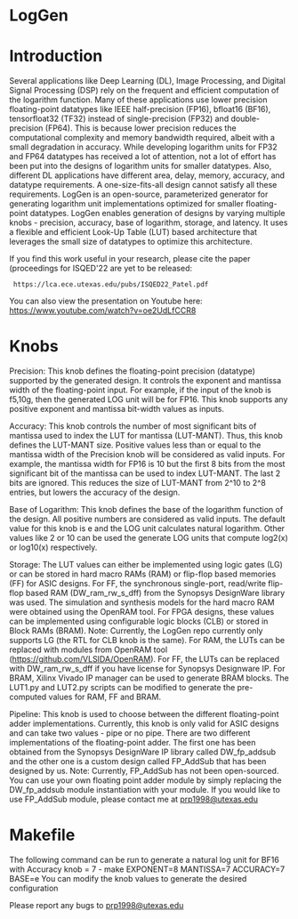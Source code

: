 # LogGen

# Introduction 

Several applications like Deep Learning (DL), Image Processing, and Digital Signal Processing (DSP) rely on the frequent and efficient computation of the logarithm function. Many of these applications use lower precision floating-point datatypes like IEEE half-precision (FP16), bfloat16 (BF16), tensorfloat32 (TF32) instead of single-precision (FP32) and double-precision (FP64). This is because lower precision reduces the computational complexity and memory bandwidth required, albeit with a small degradation in accuracy. While developing logarithm units for FP32 and FP64 datatypes has received a lot of attention, not a lot of effort has been put into the designs of logarithm units for smaller datatypes. Also, different DL applications have different area, delay, memory, accuracy, and datatype requirements. A one-size-fits-all design cannot satisfy all these requirements. LogGen is an open-source, parameterized generator for generating logarithm unit implementations optimized for smaller floating-point datatypes. LogGen enables generation of designs by varying multiple knobs - precision, accuracy, base of logarithm, storage, and latency. It uses a flexible and efficient Look-Up Table (LUT) based architecture that leverages the small size of datatypes to optimize this architecture. 

 If you find this work useful in your research, please cite the paper (proceedings for ISQED'22 are yet to be released:
 
     https://lca.ece.utexas.edu/pubs/ISQED22_Patel.pdf
 
 You can also view the presentation on Youtube here: https://www.youtube.com/watch?v=oe2UdLfCCR8

# Knobs

Precision: This knob defines the floating-point precision (datatype) supported by the generated design. It controls the exponent and mantissa width of the floating-point input. For example, if the input of the knob is f5,10g, then the generated LOG unit will be for FP16. This knob supports any positive exponent and mantissa bit-width values as inputs.

Accuracy: This knob controls the number of most significant bits of mantissa used to index the LUT for mantissa (LUT-MANT). Thus, this knob defines the LUT-MANT size. Positive values less than or equal to the mantissa width of the Precision knob will be considered as valid inputs. For example, the mantissa width for FP16 is 10 but the first 8 bits from the most significant bit of the mantissa can be used to index LUT-MANT. The last 2 bits are ignored. This reduces the size of LUT-MANT from 2^10 to 2^8 entries, but lowers the accuracy of the design.

Base of Logarithm: This knob defines the base of the logarithm function of the design. All positive numbers are considered as valid inputs. The default value for
this knob is e and the LOG unit calculates natural logarithm. Other values like 2 or 10 can be used the generate LOG units that compute log2(x) or log10(x) respectively.

Storage: The LUT values can either be implemented using logic gates (LG) or can be stored in hard macro RAMs (RAM) or flip-flop based memories (FF) for ASIC designs. For FF, the synchronous single-port, read/write flip-flop based RAM (DW_ram_rw_s_dff) from the Synopsys DesignWare library was used. The simulation and synthesis models for the hard macro RAM were obtained using the OpenRAM tool. For FPGA designs, these values can be implemented using configurable logic blocks (CLB) or stored in Block RAMs (BRAM). Note: Currently, the LogGen repo currently only supports LG (the RTL for CLB knob is the same). For RAM, the LUTs can be replaced with modules from OpenRAM tool (https://github.com/VLSIDA/OpenRAM). For FF, the LUTs can be replaced with DW_ram_rw_s_dff if you have license for Synopsys Designware IP. For BRAM, Xilinx Vivado IP manager can be used to generate BRAM blocks. The LUT1.py and LUT2.py scripts can be modified to generate the pre-computed values for RAM, FF and BRAM. 

Pipeline: This knob is used to choose between the different floating-point adder implementations. Currently, this knob is only valid for ASIC designs and can take two values - pipe or no pipe. There are two different implementations of the floating-point adder. The first one has been obtained from the Synopsys DesignWare IP library called DW_fp_addsub and the other one is a custom design called FP_AddSub that has been designed by us. Note: Currently, FP_AddSub has not been open-sourced. You can use your own floating point adder module by simply replacing the DW_fp_addsub module instantiation with your module. If you would like to use FP_AddSub module, please contact me at prp1998@utexas.edu

# Makefile

The following command can be run to generate a natural log unit for BF16 with Accuracy knob = 7 -
    make EXPONENT=8 MANTISSA=7 ACCURACY=7 BASE=e 
You can modify the knob values to generate the desired configuration

Please report any bugs to prp1998@utexas.edu
